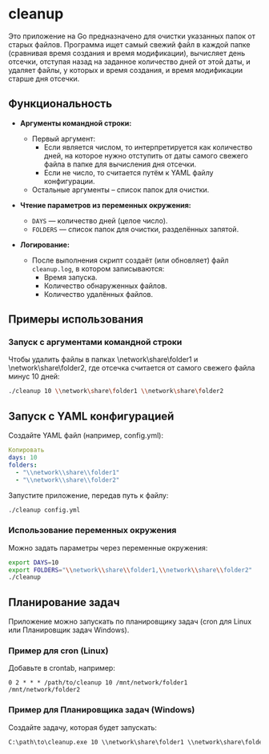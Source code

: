# cleanup
Это приложение на Go предназначено для очистки указанных папок от старых файлов. Программа ищет самый свежий файл в каждой папке (сравнивая время создания и время модификации), вычисляет день отсечки, отступая назад на заданное количество дней от этой даты, и удаляет файлы, у которых и время создания, и время модификации старше дня отсечки.

## Функциональность

- **Аргументы командной строки:**
  - Первый аргумент:
    - Если является числом, то интерпретируется как количество дней, на которое нужно отступить от даты самого свежего файла в папке для вычисления дня отсечки.
    - Если не число, то считается путём к YAML файлу конфигурации.
  - Остальные аргументы – список папок для очистки.

- **Чтение параметров из переменных окружения:**
  - `DAYS` — количество дней (целое число).
  - `FOLDERS` — список папок для очистки, разделённых запятой.

- **Логирование:**
  - После выполнения скрипт создаёт (или обновляет) файл `cleanup.log`, в котором записываются:
    - Время запуска.
    - Количество обнаруженных файлов.
    - Количество удалённых файлов.

## Примеры использования

### Запуск с аргументами командной строки

Чтобы удалить файлы в папках \\network\share\folder1 и \\network\share\folder2, где отсечка считается от самого свежего файла минус 10 дней:

```bash
./cleanup 10 \\network\share\folder1 \\network\share\folder2
```

## Запуск с YAML конфигурацией

Создайте YAML файл (например, config.yml):

```yaml
Копировать
days: 10
folders:
  - "\\network\\share\\folder1"
  - "\\network\\share\\folder2"
```

Запустите приложение, передав путь к файлу:

```bash
./cleanup config.yml
```

### Использование переменных окружения

Можно задать параметры через переменные окружения:

```bash
export DAYS=10
export FOLDERS="\\network\\share\\folder1,\\network\\share\\folder2"
./cleanup
```

## Планирование задач

Приложение можно запускать по планировщику задач (cron для Linux или Планировщик задач Windows).

### Пример для cron (Linux)

Добавьте в crontab, например:

```cron
0 2 * * * /path/to/cleanup 10 /mnt/network/folder1 /mnt/network/folder2
```

### Пример для Планировщика задач (Windows)

Создайте задачу, которая будет запускать:

```bat
C:\path\to\cleanup.exe 10 \\network\share\folder1 \\network\share\folder2
```